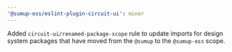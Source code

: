 ```yaml
---
'@sumup-oss/eslint-plugin-circuit-ui': minor
---
```


Added `circuit-ui/renamed-package-scope` rule to update imports for design system packages that have moved from the `@sumup` to the `@sumup-oss` scope.

